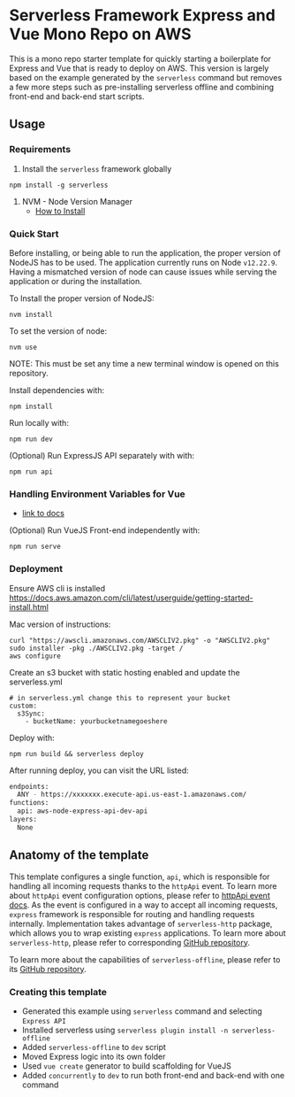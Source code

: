 # Serverless Framework Express and Vue Mono Repo on AWS

This is a mono repo starter template for quickly starting a boilerplate for Express and Vue that is ready to deploy on AWS. This version is largely based on the example generated by the `serverless` command but removes a few more steps such as pre-installing serverless offline and combining front-end and back-end start scripts.

## Usage

### Requirements

1. Install the `serverless` framework globally
```
npm install -g serverless
```

1. NVM - Node Version Manager
   - [How to Install](https://github.com/nvm-sh/nvm#installing-and-updating)

### Quick Start

Before installing, or being able to run the application, the proper version of NodeJS has to be used.
The application currently runs on Node `v12.22.9`. Having a mismatched version of node can cause issues while serving the application or during the installation.

To Install the proper version of NodeJS:
```
nvm install
```

To set the version of node:
```
nvm use
```

NOTE: This must be set any time a new terminal window is opened on this repository.

Install dependencies with:

```
npm install
```

Run locally with:

```
npm run dev
```

(Optional) Run ExpressJS API separately with with:

```
npm run api
```

### Handling Environment Variables for Vue
- [link to docs](https://cli.vuejs.org/guide/mode-and-env.html#environment-variables)


(Optional) Run VueJS Front-end independently with:

```
npm run serve
```

### Deployment

Ensure AWS cli is installed
https://docs.aws.amazon.com/cli/latest/userguide/getting-started-install.html

Mac version of instructions:
```
curl "https://awscli.amazonaws.com/AWSCLIV2.pkg" -o "AWSCLIV2.pkg"
sudo installer -pkg ./AWSCLIV2.pkg -target /
aws configure
```

Create an s3 bucket with static hosting enabled and update the serverless.yml
```
# in serverless.yml change this to represent your bucket
custom: 
  s3Sync: 
    - bucketName: yourbucketnamegoeshere
```

Deploy with:

```
npm run build && serverless deploy
```

After running deploy, you can visit the URL listed:

```bash
endpoints:
  ANY - https://xxxxxxx.execute-api.us-east-1.amazonaws.com/
functions:
  api: aws-node-express-api-dev-api
layers:
  None
```

## Anatomy of the template

This template configures a single function, `api`, which is responsible for handling all incoming requests thanks to the `httpApi` event. To learn more about `httpApi` event configuration options, please refer to [httpApi event docs](https://www.serverless.com/framework/docs/providers/aws/events/http-api/). As the event is configured in a way to accept all incoming requests, `express` framework is responsible for routing and handling requests internally. Implementation takes advantage of `serverless-http` package, which allows you to wrap existing `express` applications. To learn more about `serverless-http`, please refer to corresponding [GitHub repository](https://github.com/dougmoscrop/serverless-http).

To learn more about the capabilities of `serverless-offline`, please refer to its [GitHub repository](https://github.com/dherault/serverless-offline).

### Creating this template

- Generated this example using `serverless` command and selecting `Express API`
- Installed serverless using `serverless plugin install -n serverless-offline`
- Added `serverless-offline` to `dev` script
- Moved Express logic into its own folder
- Used `vue create` generator to build scaffolding for VueJS
- Added `concurrently` to `dev` to run both front-end and back-end with one command
